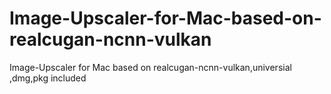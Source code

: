 # Image-Upscaler-for-Mac-based-on-realcugan-ncnn-vulkan
Image-Upscaler for Mac based on realcugan-ncnn-vulkan,universial ,dmg,pkg included
